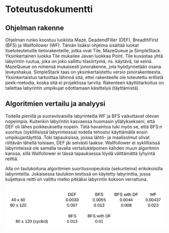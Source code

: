 # **Toteutusdokumentti**

## **Ohjelman rakenne**

Ohjelman runko koostuu luokista Maze, DeadendFiller (DEF), BreadthFirst (BFS) ja Wallfollower (WF). Tämän lisäksi ohjelma sisältää luokat itsetoteutetuille tietorakenteille, jotka ovat Tile, MazeQueue ja SimpleStack. Yksinkertainen luokka Tile mukailee Javan luokkaa Point. Tile kuvastaa yhtä labyrintin ruutua, joka on joko sallittu tilasiirtymä, ns. käytävä, tai seinä. MazeQueue on nimensä mukaisesti jonorakenne, jota hyödynnetään osana leveyshakua. SimpleStack taas on yksinkertaistettu versio pinorakenteesta. Yksinkertaistus tarkoittaa lähinnä sitä, ettei rakenteelle ole toteutettu erillistä peek-metodia, koska sitä ei projektissa tarvita. Rakenteen käyttötarkoitus on tallettaa labyrintin umpikujat odottamaan käsittelyä (täyttämistä).

## **Algoritmien vertailu ja analyysi**

Todella pienillä ja suoraviivaisilla labyrinteilla WF ja BFS vaikuttavat olevan nopeimpia. Kuitenkin labyrintin kasvaessa huomasin yllätyksekseni, että DEF oli lähes poikkeuksetta nopein. Tätä havaintoa tuki myös se, että BFS:n suoritus (syklillisissä labyrinteissa) todella tehostui käyttämällä ensin umpikujantäyttöä. Toki tapauksissa, joissa lähtö- ja maalisolmut olivat riittävän lähellä toisiaan, DEF jäi selvästi taakse. Wallfollower ei syklillisissä labyrinteissä ole samalla tavalla vertailukelpoinen kahden muun algoritmin kanssa, sillä Walfollower ei tässä tapauksessa löydä välttämättä lyhyintä reittiä.

Alla on taulukoituna algoritmien suoritusnopeuksia (sekunteina) erikokoisilla labyrinteilla. Jokaisessa taulukon testissä on käytetty labyrinttia, jossa kuljettava reitti on valittu melko pitkäksi labyrintin kokoon verrattuna.

![speedtests](https://github.com/nettivastaava/MazeSolver/blob/master/dokumentaatio/kuvat/speedtests.png)
  
